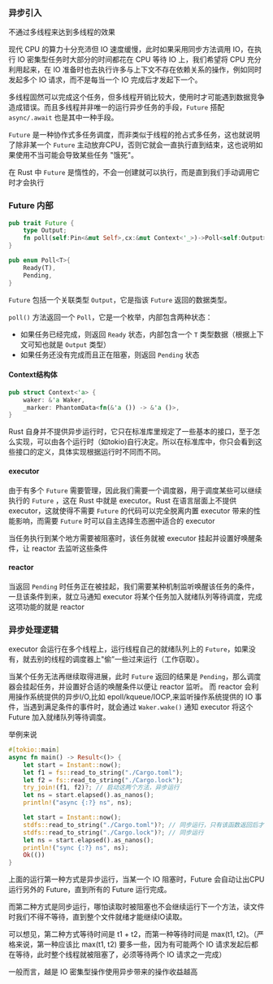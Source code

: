 ### 异步引入

不通过多线程来达到多线程的效果



现代 CPU 的算力十分充沛但 IO 速度缓慢，此时如果采用同步方法调用 IO，在执行 IO 密集型任务时大部分的时间都花在 CPU 等待 IO 上，我们希望将 CPU 充分利用起来，在 IO 准备时也去执行许多与上下文不存在依赖关系的操作，例如同时发起多个 IO 请求，而不是每当一个 IO 完成后才发起下一个。



多线程固然可以完成这个任务，但多线程开销比较大，使用时才可能遇到数据竞争造成错误。而且多线程并非唯一的运行异步任务的手段，`Future` 搭配 `async/.await` 也是其中一种手段。

`Future` 是一种协作式多任务调度，而非类似于线程的抢占式多任务，这也就说明了除非某一个 `Future` 主动放弃CPU，否则它就会一直执行直到结束，这也说明如果使用不当可能会导致某些任务 "饿死"。

在 Rust 中 `Future` 是惰性的，不会一创建就可以执行，而是直到我们手动调用它时才会执行



### Future 内部

```rust
pub trait Future {
    type Output;
	fn poll(self:Pin<&mut Self>,cx:&mut Context<'_>)->Poll<self:Output>;
}

pub enum Poll<T>{
    Ready(T),
    Pending,
}
```

`Future` 包括一个关联类型 `Output`，它是指该 `Future` 返回的数据类型。

`poll()` 方法返回一个 `Poll`，它是一个枚举，内部包含两种状态：

- 如果任务已经完成，则返回 `Ready` 状态，内部包含一个 `T` 类型数据（根据上下文可知也就是 `Output` 类型）
- 如果任务还没有完成而且正在阻塞，则返回 `Pending` 状态



#### Context结构体

```rust
pub struct Context<'a> {
    waker: &'a Waker,
    _marker: PhantomData<fn(&'a ()) -> &'a ()>,
}
```

Rust 自身并不提供异步运行时，它只在标准库里规定了一些基本的接口，至于怎么实现，可以由各个运行时（如tokio)自行决定。所以在标准库中，你只会看到这些接口的定义，具体实现根据运行时不同而不同。



#### executor

由于有多个 `Future` 需要管理，因此我们需要一个调度器，用于调度某些可以继续执行的 `Future` ，这在 Rust 中就是 executor。Rust 在语言层面上不提供 executor，这就使得不需要 `Future` 的代码可以完全脱离内置 executor 带来的性能影响，而需要 `Future` 时可以自主选择生态圈中适合的 executor

当任务执行到某个地方需要被阻塞时，该任务就被 executor 挂起并设置好唤醒条件，让 reactor 去监听这些条件



#### reactor

当返回 `Pending` 时任务正在被挂起，我们需要某种机制监听唤醒该任务的条件，一旦该条件到来，就立马通知 executor 将某个任务加入就绪队列等待调度，完成这项功能的就是 reactor



### 异步处理逻辑

executor 会运行在多个线程上，运行线程自己的就绪队列上的 `Future`，如果没有，就去别的线程的调度器上"偷”一些过来运行（工作窃取）。

当某个任务无法再继续取得进展，此时 `Future` 返回的结果是 `Pending`，那么调度器会挂起任务，并设置好合适的唤醒条件以便让 reactor 监听。
而 reactor 会利用操作系统提供的异步l/O,比如 epoll/kqueue/IOCP,来监听操作系统提供的 IO 事件，当遇到满足条件的事件时，就会通过 `Waker.wake()` 通知 executor 将这个 Future 加入就绪队列等待调度。



举例来说

```rust
#[tokio::main]
async fn main() -> Result<()> {
    let start = Instant::now();
    let f1 = fs::read_to_string("./Cargo.toml");
    let f2 = fs::read_to_string("./Cargo.lock");
    try_join!(f1, f2)?;	// 启动这两个方法，异步运行
    let ns = start.elapsed().as_nanos();
    println!("async {:?} ns", ns);

    let start = Instant::now();
    stdfs::read_to_string("./Cargo.toml")?;	// 同步运行，只有该函数返回后才会执行下一条指令
    stdfs::read_to_string("./Cargo.lock")?;	// 同步运行
    let ns = start.elapsed().as_nanos();
    println!("sync {:?} ns", ns);
    Ok(())
}
```

上面的运行第一种方式是异步运行，当某一个 IO 阻塞时，Future 会自动让出CPU运行另外的 Future，直到所有的 Future  运行完成。

而第二种方式是同步运行，哪怕读取时被阻塞也不会继续运行下一个方法，读文件时我们不得不等待，直到整个文件就绪才能继续IO读取。

可以想见，第二种方式等待时间是 t1 + t2，而第一种等待时间是 max(t1, t2)。（严格来说，第一种应该比 max(t1, t2) 要多一些，因为有可能两个 IO 请求发起后都在等待，此时整个线程就被阻塞了，必须等待两个 IO 请求之一完成）

一般而言，越是 IO 密集型操作使用异步带来的操作收益越高



